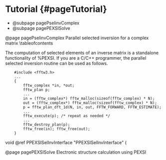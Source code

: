 Tutorial              {#pageTutorial}
========

- @subpage pagePselinvComplex
- @subpage pagePEXSISolve


@page pagePselinvComplex Parallel selected inversion for a complex matrix
\tableofcontents

The computation of selected elements of an inverse matrix is a
standalone functionality of %PEXSI. If you are a C/C++ programmer, the
parallel selected inversion routine can be used as follows.

~~~~~~~~~~{.cpp}
    #include <fftw3.h>
    ...
    {
        fftw_complex *in, *out;
        fftw_plan p;
        ...
        in = (fftw_complex*) fftw_malloc(sizeof(fftw_complex) * N);
        out = (fftw_complex*) fftw_malloc(sizeof(fftw_complex) * N);
        p = fftw_plan_dft_1d(N, in, out, FFTW_FORWARD, FFTW_ESTIMATE);
        ...
        fftw_execute(p); /* repeat as needed */
        ...
        fftw_destroy_plan(p);
        fftw_free(in); fftw_free(out);
    }
~~~~~~~~~~

void @ref PPEXSISelInvInterface "PPEXSISelInvInterface" (




@page pagePEXSISolve Electronic structure calculation using PEXSI
 
